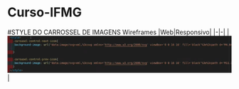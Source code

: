 # Curso-IFMG
#STYLE DO CARROSSEL DE IMAGENS
Wireframes
|Web|Responsivo|
|-|-|
|![Tela 01](./stylecarrossel.png)|

